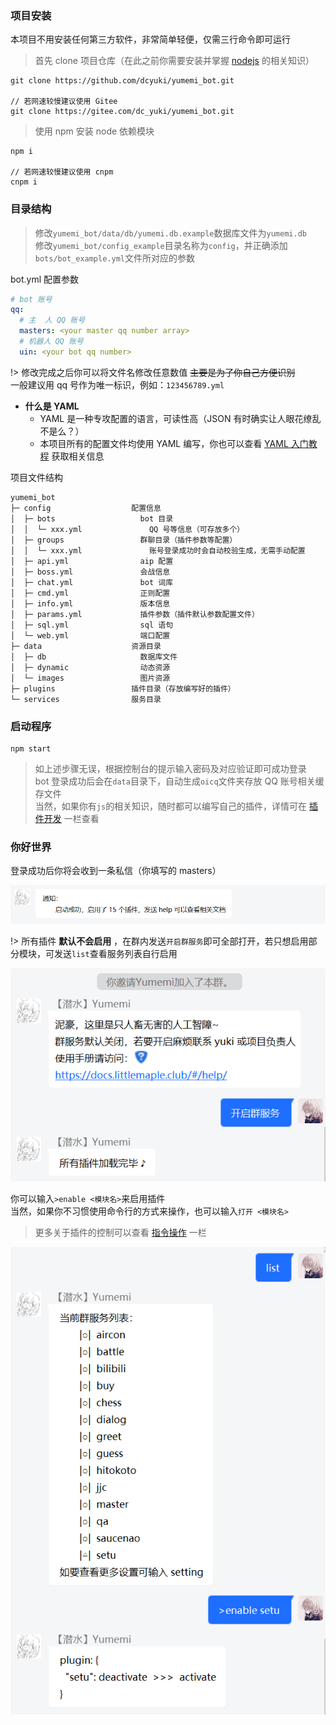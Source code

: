 ### 项目安装

本项目不用安装任何第三方软件，非常简单轻便，仅需三行命令即可运行

> 首先 clone 项目仓库（在此之前你需要安装并掌握 [nodejs](https://nodejs.org) 的相关知识）

```
git clone https://github.com/dcyuki/yumemi_bot.git

// 若网速较慢建议使用 Gitee
git clone https://gitee.com/dc_yuki/yumemi_bot.git
```

> 使用 npm 安装 node 依赖模块

```
npm i

// 若网速较慢建议使用 cnpm
cnpm i
```

### 目录结构

> 修改`yumemi_bot/data/db/yumemi.db.example`数据库文件为`yumemi.db`  
> 修改`yumemi_bot/config_example`目录名称为`config`，并正确添加`bots/bot_example.yml`文件所对应的参数

bot.yml 配置参数
```yaml
# bot 账号
qq:
  # 主  人 QQ 账号
  masters: <your master qq number array>
  # 机器人 QQ 账号
  uin: <your bot qq number>
```

!> 修改完成之后你可以将文件名修改任意数值 ~~主要是为了你自己方便识别~~  
一般建议用 qq 号作为唯一标识，例如：`123456789.yml`

- **什么是 YAML**
  + YAML 是一种专攻配置的语言，可读性高（JSON 有时确实让人眼花缭乱不是么？）
  + 本项目所有的配置文件均使用 YAML 编写，你也可以查看 [YAML 入门教程](https://www.runoob.com/w3cnote/yaml-intro.html) 获取相关信息

项目文件结构
```
yumemi_bot
├─ config                  配置信息
│  ├─ bots                   bot 目录
│  │  └─ xxx.yml               QQ 号等信息（可存放多个）
│  ├─ groups                 群聊目录（插件参数等配置）
│  │  └─ xxx.yml               账号登录成功时会自动校验生成，无需手动配置
│  ├─ api.yml                aip 配置
│  ├─ boss.yml               会战信息
│  ├─ chat.yml               bot 词库
│  ├─ cmd.yml                正则配置
│  ├─ info.yml               版本信息
│  ├─ params.yml             插件参数（插件默认参数配置文件）
│  ├─ sql.yml                sql 语句
│  └─ web.yml                端口配置
├─ data                    资源目录
│  ├─ db                     数据库文件
│  ├─ dynamic                动态资源
│  └─ images                 图片资源
├─ plugins                 插件目录（存放编写好的插件）
└─ services                服务目录
```

### 启动程序

```
npm start
```

> 如上述步骤无误，根据控制台的提示输入密码及对应验证即可成功登录  
> bot 登录成功后会在`data`目录下，自动生成`oicq`文件夹存放 QQ 账号相关缓存文件  
> 当然，如果你有`js`的相关知识，随时都可以编写自己的插件，详情可在 [插件开发](develop/) 一栏查看

### 你好世界

登录成功后你将会收到一条私信（你填写的 masters）

![wellcome](../public/images/demo/wellcome.png)

!> 所有插件 **默认不会启用** ，在群内发送`开启群服务`即可全部打开，若只想启用部分模块，可发送`list`查看服务列表自行启用  

![join](../public/images/demo/join.png)

你可以输入`>enable <模块名>`来启用插件  
当然，如果你不习惯使用命令行的方式来操作，也可以输入`打开 <模块名>`

>更多关于插件的控制可以查看 [指令操作](terminal/) 一栏

![enable](../public/images/demo/enable.png)